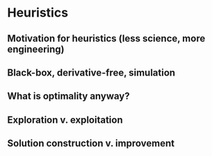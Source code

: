 # Heuristics

## Motivation for heuristics (less science, more engineering)

## Black-box, derivative-free, simulation

## What is optimality anyway?

## Exploration v. exploitation

## Solution construction v. improvement
